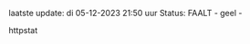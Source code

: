 laatste update: 
di 05-12-2023 21:50   uur 
Status: FAALT - geel - 
<div class="service Y">httpstat</div>